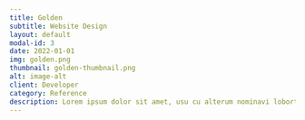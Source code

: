 ```yaml
---
title: Golden
subtitle: Website Design
layout: default
modal-id: 3
date: 2022-01-01
img: golden.png
thumbnail: golden-thumbnail.png
alt: image-alt
client: Developer
category: Reference
description: Lorem ipsum dolor sit amet, usu cu alterum nominavi lobortis. At duo novum diceret. Tantas apeirian vix et, usu sanctus postulant inciderint ut, populo diceret necessitatibus in vim. Cu eum dicam feugiat noluisse.
---
```

